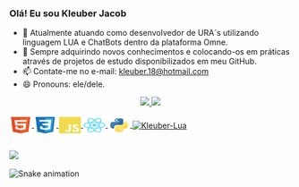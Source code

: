 ### Olá! Eu sou Kleuber Jacob



- 🔭 Atualmente atuando como desenvolvedor de URA´s utilizando linguagem LUA e ChatBots dentro da plataforma Omne.
- 🌱 Sempre adquirindo novos conhecimentos e colocando-os em práticas através de projetos de estudo disponibilizados em meu GitHub.
- 📫 Contate-me no e-mail: kleuber.18@hotmail.com
- 😄 Pronouns: ele/dele.

<div align="center">
  <a href="https://github.com/KleuberJacob">
  <img height="180em" src="https://github-readme-stats.vercel.app/api?username=kleuberjacob&show_icons=true&theme=dark&include_all_commits=true&count_private=true"/>
  <img height="180em" src="https://github-readme-stats.vercel.app/api/top-langs/?username=kleuberjacob&layout=compact&langs_count=7&theme=dark"/>
</div>

<div style="display: inline_block"><br>
  <img align="center" alt="Kleuber-HTML" height="30" width="40" src="https://raw.githubusercontent.com/devicons/devicon/master/icons/html5/html5-original.svg">
  <img align="center" alt="Kleuber-CSS" height="30" width="40" src="https://raw.githubusercontent.com/devicons/devicon/master/icons/css3/css3-original.svg">
  <img align="center" alt="Kleuber-Js" height="30" width="40" src="https://raw.githubusercontent.com/devicons/devicon/master/icons/javascript/javascript-plain.svg">  
  <img align="center" alt="Kleuber-React" height="30" width="40" src="https://raw.githubusercontent.com/devicons/devicon/master/icons/react/react-original.svg">
  <img align="center" alt="Kleuber-Python" height="30" width="40" src="https://raw.githubusercontent.com/devicons/devicon/master/icons/python/python-original.svg">
  <img align="center" alt="Kleuber-Lua" height="30" width="40" src="https://cdn.jsdelivr.net/gh/devicons/devicon/icons/lua/lua-plain-wordmark.svg">
</div>

  ##
  
  <div>       
    <a href="https://www.linkedin.com/in/kleuber-jacob-b0b00287/" target="_blank">
      <img src="https://img.shields.io/badge/LinkedIn-0077B5?style=for-the-badge&logo=linkedin&logoColor=white" target="_blank">
    </a> 
 
 
  ![Snake animation](https://github.com/kleuberjacob/kleuberjacob/blob/output/github-contribution-grid-snake.svg)
 
</div>
